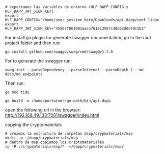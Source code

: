 ```shell
# exportamos las variables de entorno (HLF_DAPP_CONFIG y HLF_DAPP_JWT_SIGN_KEY)
export HLF_DAPP_CONFIG="/home/user_session_here/Downloads/api.dapp/conf.linux.yaml"
export HLF_DAPP_JWT_SIGN_KEY="45567f001601aacb761e13987cddc62ddd49c5b2"
```

For install go plugin for generate swagger documentation, go to the root project folder and then run:

```shell
go install github.com/swaggo/swag/cmd/swag@v1.7.0
```

For to generate the swagger run:
```shell
swag init --parseDependency --parseInternal --parseDepth 1 --md docs/md_endpoints
```

Then run:
```shell
go mod tidy

go build -o /home/portainer/go-path/bin/api.dapp
```


open the following url in the browser: http://192.168.49.133:7001/swagger/index.html


copying the cryptomaterials
```shell
# creamos la estructura de carpetas dapp/crypmaterials/msp
mkdir -p ~/dapp/crypmaterials/msp
# dentro de msp copiamos los criptomateriales
cp -R ./crypmaterials/msp/*  ~/dapp/crypmaterials/msp/
```
